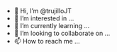 - 👋 Hi, I’m @trujilloJT
- 👀 I’m interested in ...
- 🌱 I’m currently learning ...
- 💞️ I’m looking to collaborate on ...
- 📫 How to reach me ...

<!---
trujilloJT/trujilloJT is a ✨ special ✨ repository because its `README.md` (this file) appears on your GitHub profile.
You can click the Preview link to take a look at your changes.
--->
